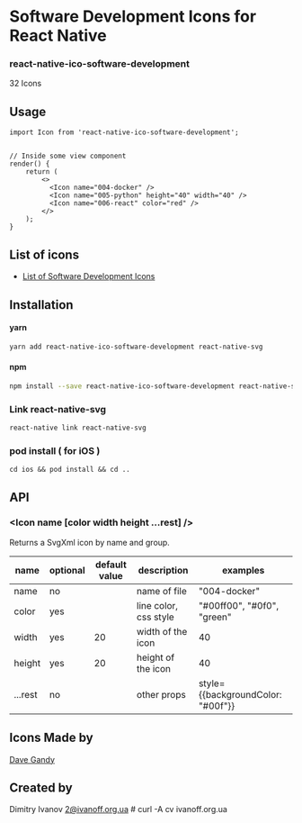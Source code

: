 # Software Development Icons for React Native

### react-native-ico-software-development

32 Icons

## Usage

```
import Icon from 'react-native-ico-software-development';


// Inside some view component
render() {
    return (
        <>
          <Icon name="004-docker" />
          <Icon name="005-python" height="40" width="40" />
          <Icon name="006-react" color="red" />
        </>
    );
}

```

## List of icons

- [List of Software Development Icons](http://ico.simpleness.org/pack/software-development)

## Installation

#### yarn

```bash
yarn add react-native-ico-software-development react-native-svg
```

#### npm

```bash
npm install --save react-native-ico-software-development react-native-svg
```

### Link react-native-svg

```bash
react-native link react-native-svg
```

### pod install ( for iOS )

```
cd ios && pod install && cd ..
```

## API

### <Icon name [color width height ...rest] />

Returns a SvgXml icon by name and group.

 name | optional | default value | description | examples
------|----------|---------------|-------------|---------
name | no |  | name of file | "004-docker"
color | yes | | line color, css style | "#00ff00", "#0f0", "green"
width | yes | 20 | width of the icon | 40
height | yes | 20 | height of the icon | 40
...rest | no | | other props | style={{backgroundColor: "#00f"}}

## Icons Made by

[Dave Gandy](https://www.flaticon.com/authors/dave-gandy)

## Created by

Dimitry Ivanov <2@ivanoff.org.ua> # curl -A cv ivanoff.org.ua
